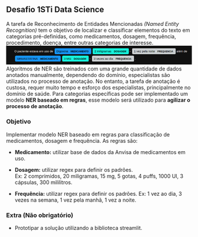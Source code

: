 ## Desafio 1STi Data Science   

A tarefa de Reconhecimento de Entidades Mencionadas *(Named Entity Recognition)* tem o objetivo de localizar e classificar elementos do texto em categorias pré-definidas, como medicamentos, dosagem, frequência, procedimento, doença, entre outras categorias de interesse.
![NER](ner.png)  
Algoritmos de NER são treinados com uma grande quantidade de dados anotados manualmente, dependendo do domínio, especialistas são utilizados no processo de anotação. No entanto, a tarefa de anotação é custosa, requer muito tempo e esforço dos especialistas, principalmente no domínio de saúde. Para categorias específicas pode ser implementado um modelo **NER baseado em regras**, esse modelo será utilizado para **agilizar o processo de anotação**.

### Objetivo 
Implementar modelo NER baseado em regras para classificação de medicamentos, dosagem e frequência. As regras são:

* **Medicamento:** utilizar base de dados da Anvisa de medicamentos em uso.
* **Dosagem:** utilizar regex para definir os padrões.  
    Ex: 2 comprimidos, 20 miligramas, 15 mg, 5 gotas, 4 puffs, 1000 UI, 3 cápsulas, 300 mililitros.
    
* **Frequência:** utilizar regex para definir os padrões.
    Ex: 1 vez ao dia, 3 vezes na semana, 1 vez pela manhã, 1 vez a noite.  
    
### Extra (Não obrigatório)  
* Prototipar a solução utilizando a biblioteca streamlit.

